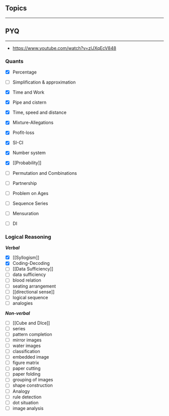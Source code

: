 ## Topics
---
## PYQ
---
- https://www.youtube.com/watch?v=zlJXqEcV848
### Quants

- [x] Percentage
- [ ] Simplification & approximation
- [x] Time and Work
- [x] Pipe and cistern
- [x] Time, speed and distance
- [x] Mixture-Allegations
- [x] Profit-loss
- [x] SI-CI
- [x] Number system
- [x] [[Probability]]
- [ ] Permutation and Combinations
- [ ] Partnership
- [ ] Problem on Ages
- [ ] Sequence Series
- [ ] Mensuration
- [ ] DI


### Logical Reasoning
***Verbal***
- [x] [[Syllogism]]
- [x] Coding-Decoding
- [ ] [[Data Sufficiency]]
- [ ] data sufficiency
- [ ] blood relation
- [ ] seating arrangement
- [ ] [[directional sense]]
- [ ] logical sequence
- [ ] analogies

***Non-verbal***
- [ ] [[Cube and DIce]]
- [ ] series
- [ ] pattern completion
- [ ] mirror images
- [ ] water images
- [ ] classification
- [ ] embedded image
- [ ] figure matrix
- [ ] paper cutting
- [ ] paper folding
- [ ] grouping of images
- [ ] shape construction
- [ ] Analogy
- [ ] rule detection
- [ ] dot situation
- [ ] image analysis
